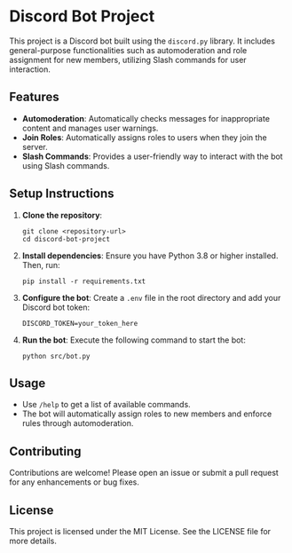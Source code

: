 # Discord Bot Project

This project is a Discord bot built using the `discord.py` library. It includes general-purpose functionalities such as automoderation and role assignment for new members, utilizing Slash commands for user interaction.

## Features

- **Automoderation**: Automatically checks messages for inappropriate content and manages user warnings.
- **Join Roles**: Automatically assigns roles to users when they join the server.
- **Slash Commands**: Provides a user-friendly way to interact with the bot using Slash commands.

## Setup Instructions

1. **Clone the repository**:
   ```
   git clone <repository-url>
   cd discord-bot-project
   ```

2. **Install dependencies**:
   Ensure you have Python 3.8 or higher installed. Then, run:
   ```
   pip install -r requirements.txt
   ```

3. **Configure the bot**:
   Create a `.env` file in the root directory and add your Discord bot token:
   ```
   DISCORD_TOKEN=your_token_here
   ```

4. **Run the bot**:
   Execute the following command to start the bot:
   ```
   python src/bot.py
   ```

## Usage

- Use `/help` to get a list of available commands.
- The bot will automatically assign roles to new members and enforce rules through automoderation.

## Contributing

Contributions are welcome! Please open an issue or submit a pull request for any enhancements or bug fixes.

## License

This project is licensed under the MIT License. See the LICENSE file for more details.
